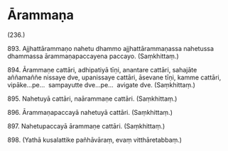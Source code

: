 

# Ārammaṇa







(236.)

893\. Ajjhattārammaṇo nahetu dhammo ajjhattārammaṇassa nahetussa dhammassa ārammaṇapaccayena paccayo. (Saṃkhittaṃ.)

894\. Ārammaṇe cattāri, adhipatiyā tīṇi, anantare cattāri, sahajāte aññamaññe nissaye dve, upanissaye cattāri, āsevane tīṇi, kamme cattāri, vipāke…pe…  sampayutte dve…pe…  avigate dve. (Saṃkhittaṃ.)

895\. Nahetuyā cattāri, naārammaṇe cattāri. (Saṃkhittaṃ.)

896\. Ārammaṇapaccayā nahetuyā cattāri. (Saṃkhittaṃ.)

897\. Nahetupaccayā ārammaṇe cattāri. (Saṃkhittaṃ.)

898\. (Yathā kusalattike pañhāvāraṃ, evaṃ vitthāretabbaṃ.)



